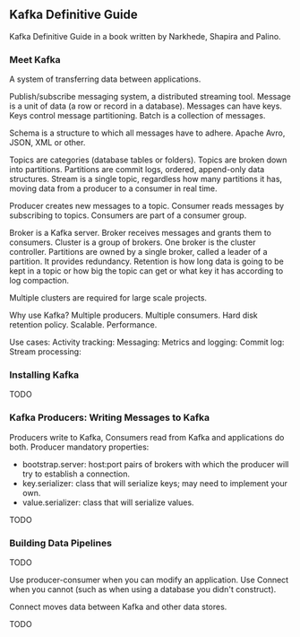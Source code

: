 ## Kafka Definitive Guide

Kafka Definitive Guide in a book written by Narkhede, Shapira and Palino.

### Meet Kafka

A system of transferring data between applications.

Publish/subscribe messaging system, a distributed streaming tool.
Message is a unit of data (a row or record in a database).
Messages can have keys. Keys control message partitioning.
Batch is a collection of messages.

Schema is a structure to which all messages have to adhere. Apache Avro, JSON, XML or other.

Topics are categories (database tables or folders). Topics are broken down into partitions.
Partitions are commit logs, ordered, append-only data structures.
Stream is a single topic, regardless how many partitions it has, moving data from a producer to a consumer
in real time.

Producer creates new messages to a topic.
Consumer reads messages by subscribing to topics. Consumers are part of a consumer group. 

Broker is a Kafka server. Broker receives messages and grants them to consumers.
Cluster is a group of brokers. One broker is the cluster controller.
Partitions are owned by a single broker, called a leader of a partition. It provides redundancy.
Retention is how long data is going to be kept in a topic or how big the topic can get or what key it has
according to log compaction.  

Multiple clusters are required for large scale projects.

Why use Kafka?
Multiple producers.
Multiple consumers.
Hard disk retention policy.
Scalable.
Performance.

Use cases:
Activity tracking:
Messaging:
Metrics and logging:
Commit log:
Stream processing:


### Installing Kafka

TODO

### Kafka Producers: Writing Messages to Kafka

Producers write to Kafka, Consumers read from Kafka and applications do both.
Producer mandatory properties:
* bootstrap.server: host:port pairs of brokers with which the producer will try to establish a connection.
* key.serializer: class that will serialize keys; may need to implement your own.
* value.serializer: class that will serialize values.

TODO

### Building Data Pipelines

TODO

Use producer-consumer when you can modify an application. Use Connect when you cannot (such as when using a
database you didn't construct).

Connect moves data between Kafka and other data stores.

TODO

